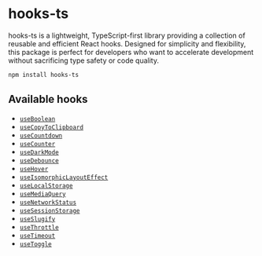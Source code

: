 # hooks-ts

hooks-ts is a lightweight, TypeScript-first library providing a collection of reusable and efficient React hooks. Designed for simplicity and flexibility, this package is perfect for developers who want to accelerate development without sacrificing type safety or code quality.

```bash
npm install hooks-ts
```

## Available hooks

- [`useBoolean`](https://hooks-ts.com/docs/useBoolean)
- [`useCopyToClipboard`](https://hooks-ts.com/docs/useCopyToClipboard)
- [`useCountdown`](https://hooks-ts.com/docs/useCountdown)
- [`useCounter`](https://hooks-ts.com/docs/useCounter)
- [`useDarkMode`](https://hooks-ts.com/docs/useDebounce)
- [`useDebounce`](https://hooks-ts.com/docs/useDebounce)
- [`useHover`](https://hooks-ts.com/docs/useHover)
- [`useIsomorphicLayoutEffect`](https://hooks-ts.com/docs/useIsomorphicLayoutEffect)
- [`useLocalStorage`](https://hooks-ts.com/docs/useLocalStorage)
- [`useMediaQuery`](https://hooks-ts.com/docs/useMediaQuery)
- [`useNetworkStatus`](https://hooks-ts.com/docs/useNetworkStatus)
- [`useSessionStorage`](https://hooks-ts.com/docs/useSessionStorage)
- [`useSlugify`](https://hooks-ts.com/docs/useSlugify)
- [`useThrottle`](https://hooks-ts.com/docs/useThrottle)
- [`useTimeout`](https://hooks-ts.com/docs/useTimeout)
- [`useToggle`](https://hooks-ts.com/docs/useToggle)
